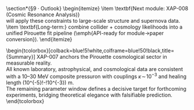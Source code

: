 \section*{§9 · Outlook}
\begin{itemize}
\item \textbf{Next module: XAP-008 (Cosmic Resonance Analysis)}  
  will apply these constraints to large-scale structure and supernova data.
\item \textbf{Long-term:} combine collider + cosmology likelihoods into a unified Pirouette fit pipeline (\emph{API-ready for module→paper conversion}).
\end{itemize}

\begin{tcolorbox}[colback=blue!5!white,colframe=blue!50!black,title={Summary}]
XAP-007 anchors the Pirouette cosmological sector in measurable reality.  
All known laboratory, astrophysical, and cosmological data are consistent with a 10–30 MeV composite pressuron with couplings $\kappa\!\sim\!10^{-3}$ and healing length \(10^{-5}\!-\!10^{-3}\) m.  
The remaining parameter window defines a decisive target for forthcoming experiments, bridging theoretical elegance with falsifiable prediction.
\end{tcolorbox}